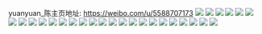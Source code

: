 yuanyuan_陈主页地址: https://weibo.com/u/5588707173 
![](https://wx4.sinaimg.cn/mw2000/0066dE2hgy1h96ojflie5j33402c0kjn.jpg) 
![](https://wx4.sinaimg.cn/mw2000/0066dE2hgy1h96ojajiwnj30u012n48q.jpg) 
![](https://wx4.sinaimg.cn/mw2000/0066dE2hgy1h96ojaybbkj30wi1yc42n.jpg) 
![](https://wx4.sinaimg.cn/mw2000/0066dE2hgy1h8p7tr8ti3j30zk1bfk0u.jpg) 
![](https://wx4.sinaimg.cn/mw2000/0066dE2hgy1h8kyq8pmxgj31sc2dsqv5.jpg) 
![](https://wx4.sinaimg.cn/mw2000/0066dE2hgy1h8cl5wc8bkj32c02c01ky.jpg) 
![](https://wx4.sinaimg.cn/mw2000/0066dE2hgy1h8bqah5bffj32bt340e83.jpg) 
![](https://wx4.sinaimg.cn/mw2000/0066dE2hgy1h7mmf56rzqj32c03401kz.jpg) 
![](https://wx4.sinaimg.cn/mw2000/0066dE2hgy1h7n42ytwx2j32c0340u10.jpg) 
![](https://wx4.sinaimg.cn/mw2000/0066dE2hgy1h7mmf1f7tcj32c0340x6q.jpg) 
![](https://wx4.sinaimg.cn/mw2000/0066dE2hgy1h7mmf92vy0j32c031zkjm.jpg) 
![](https://wx4.sinaimg.cn/mw2000/0066dE2hgy1h7jzdz31bmj32c0340qv6.jpg) 
![](https://wx4.sinaimg.cn/mw2000/0066dE2hgy1h72g2q39wvj32c0340wqn.jpg) 
![](https://wx4.sinaimg.cn/mw2000/0066dE2hgy1h7bsmzjyg8j31400u0q51.jpg) 
![](https://wx4.sinaimg.cn/mw2000/0066dE2hgy1h63ra2rjw4j32c0340gvc.jpg) 
![](https://wx4.sinaimg.cn/mw2000/0066dE2hgy1h63ra4jchrj32c034016x.jpg) 
![](https://wx4.sinaimg.cn/mw2000/0066dE2hgy1h63ra0z0a0j32c0340wwt.jpg) 
![](https://wx4.sinaimg.cn/mw2000/0066dE2hgy1h5yy796earj30n01dsmxw.jpg) 
![](https://wx4.sinaimg.cn/mw2000/0066dE2hgy1h5yy78q0l0j30n01dsaba.jpg) 
![](https://wx4.sinaimg.cn/mw2000/0066dE2hgy1h5z8t9pycyj30n01dse0d.jpg) 
![](https://wx4.sinaimg.cn/mw2000/0066dE2hgy1h51002eifwj32c03407wl.jpg) 
![](https://wx4.sinaimg.cn/mw2000/0066dE2hgy1h4yibvobcej30zg1batlb.jpg) 
![](https://wx4.sinaimg.cn/mw2000/0066dE2hgy1h4xc00imw3j32c03401kz.jpg) 
![](https://wx4.sinaimg.cn/mw2000/0066dE2hgy1h4v83yprl1j31sg2ogkjm.jpg) 
![](https://wx4.sinaimg.cn/mw2000/0066dE2hgy1h4qc9skjegj33402c0x6t.jpg) 
![](https://wx4.sinaimg.cn/mw2000/0066dE2hgy1h4qc9txkoaj31vr2j3x28.jpg) 
![](https://wx4.sinaimg.cn/mw2000/0066dE2hgy1h3h8zdhvwuj32c03401kx.jpg) 
